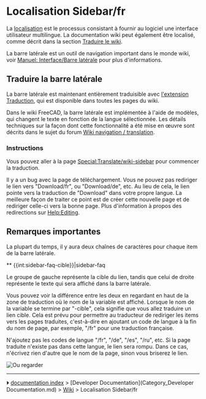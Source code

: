 # Localisation Sidebar/fr
La [localisation](Localisation/fr.md) est le processus consistant à fournir au logiciel une interface utilisateur multilingue. La documentation wiki peut également être localisé, comme décrit dans la section [Traduire le wiki](Localisation/fr#Traduire_le_wiki_FreeCAD.md).

La barre latérale est un outil de navigation important dans le monde wiki, voir [Manuel: Interface/Barre latérale](http://www.mediawiki.org/wiki/Manual:Interface/Sidebar/fr) pour plus d\'informations.

## Traduire la barre latérale 

La barre latérale est maintenant entièrement traduisible avec [l\'extension Traduction](http://www.mediawiki.org/wiki/Help:Extension:Translate), qui est disponible dans toutes les pages du wiki.

Dans le wiki FreeCAD, la barre latérale est implémentée à l\'aide de modèles, qui changent le texte en fonction de la langue sélectionnée. Les détails techniques sur la façon dont cette fonctionnalité a été mise en œuvre sont décrits dans le sujet du forum [Wiki navigation / translation](http://forum.freecadweb.org/viewtopic.php?f=21&t=9687&start=10#p80441).

### Instructions

Vous pouvez aller à la page [Special:Translate/wiki-sidebar](Special:Translate/wiki-sidebar.md) pour commencer la traduction.

Il y a un bug avec la page de téléchargement. Vous ne pouvez pas rediriger le lien vers \"Download/fr\", ou \"Download/de\", etc. Au lieu de cela, le lien pointe vers la traduction de \"Download\" dans votre propre langue. La meilleure façon de traiter ce point est de créer cette nouvelle page et de rediriger celle-ci vers la bonne page. Plus d\'information à propos des redirections sur [Help:Editing](Help_Editing.md).

## Remarques importantes 

La plupart du temps, il y aura deux chaînes de caractères pour chaque item de la barre latérale.

** {{int:sidebar-faq-cible}}|sidebar-faq

Le groupe de gauche représente la cible du lien, tandis que celui de droite représente le texte qui sera affiché dans la barre latérale.

Vous pouvez voir la différence entre les deux en regardant en haut de la zone de traduction où le nom de la variable est affiché. Lorsque le nom de la variable se termine par \"-cible\", cela signifie que vous allez traduire un lien cible. Cela est prévu pour permettre au traducteur de rediriger les items vers les pages traduites, c\'est-à-dire en ajoutant un code de langue à la fin du nom de page, par exemple, \"/fr\" pour une traduction française.

N\'ajoutez pas les codes de langue \"/fr\", \"/de\", \"/es\", \"/ru\", etc. Si la page traduite n\'existe pas dans cette langue, le lien sera rompu. Dans ce cas, n\'écrivez rien d\'autre que le nom de la page, sinon vous briserez le lien.

![Ou regarder](images/Translate-sidebar-instruction.png )



---
⏵ [documentation index](../README.md) > [Developer Documentation](Category_Developer Documentation.md) > [Wiki](Category_Wiki.md) > Localisation Sidebar/fr
